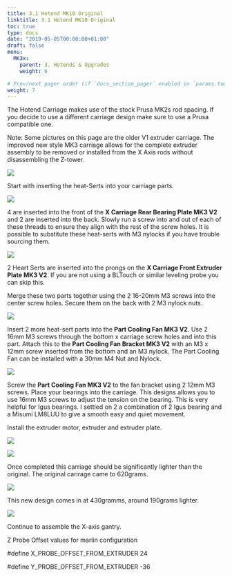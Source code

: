 ```yaml
---
title: 3.1 Hotend MK10 Original
linktitle: 3.1 Hotend MK10 Original
toc: true
type: docs
date: "2019-05-05T00:00:00+01:00"
draft: false
menu:
  MK3x:
    parent: 3. Hotends & Upgrades
    weight: 6

# Prev/next pager order (if `docs_section_pager` enabled in `params.toml`)
weight: 7
---
```



The Hotend Carriage makes use of the stock Prusa MK2s rod spacing. If you decide to use a different carriage design make sure to use a Prusa compatible one. 

Note: Some pictures on this page are the older V1 extruder carriage. The improved  new style MK3 carriage allows for the complete extruder assembly to be removed or installed from the X Axis rods without disassembling the Z-tower.

![](https://raw.githubusercontent.com/OmNomNomagon/ReDuplicator-MK2sx/master/Pics/4%20Hotend/CarriageNew.jpg)

Start with inserting the heat-Serts into your carriage parts.

![](https://github.com/OmNomNomagon/ReDuplicator-MK2sx/blob/master/Pics/4%20Hotend/Carriage1.jpg?raw=true)

4 are inserted into the front of the **X Carriage Rear Bearing Plate MK3 V2** and 2 are inserted into the back. Slowly run a screw into and out of each of these threads to ensure they align with the rest of the screw holes. It is possible to substitute these heat-serts with M3 nylocks if you have trouble sourcing them.

![](https://github.com/OmNomNomagon/ReDuplicator-MK2sx/blob/master/Pics/4%20Hotend/Carriage2.jpg?raw=true)

2 Heart Serts are inserted into the prongs on the **X Carriage Front Extruder Plate MK3 V2**. If you are not using a BLTouch or similar leveling probe you can skip this.

Merge these two parts together using the 2 16-20mm M3 screws into the center screw holes. Secure them on the back with 2 M3 nylock nuts.

![](https://raw.githubusercontent.com/OmNomNomagon/ReDuplicator-MK2sx/master/Pics/9%20Titan/Fan1.jpg)

Insert 2 more heat-sert parts into the **Part Cooling Fan MK3 V2**. Use 2 16mm M3 screws through the bottom x carriage screw holes and into this part. Attach this to the **Part Cooling Fan Bracket MK3 V2** with an M3 x 12mm screw inserted from the bottom and an M3 nylock. The Part Cooling Fan can be installed with a 30mm M4 Nut and Nylock.

![](https://raw.githubusercontent.com/OmNomNomagon/ReDuplicator-MK2sx/master/Pics/9%20Titan/Fan2.jpg)


Screw the **Part Cooling Fan MK3 V2** to the fan bracket using 2 12mm M3 screws.
Place your bearings into the carriage. This designs allows you to use 16mm M3 screws to adjust the tension on the bearing. This is very helpful for Igus bearings. I settled on 2 a combination of 2 Igus bearing and a Misumi LM8LUU to give a smooth easy and quiet movement.

Install the extruder motor, extruder and extruder plate.

![](https://github.com/OmNomNomagon/ReDuplicator-MK2sx/blob/master/Pics/4%20Hotend/Carriage4.jpg?raw=true)

![](https://github.com/OmNomNomagon/ReDuplicator-MK2sx/blob/master/Pics/4%20Hotend/Carriage5.jpg?raw=true)

Once completed this carriage should be significantly lighter than the original. The original carirage came to 620grams.

![](https://github.com/OmNomNomagon/ReDuplicator-MK2sx/blob/master/Pics/4%20Hotend/WeightOrig.jpg?raw=true)

This new design comes in at 430gramms, around  190grams lighter.

![](https://github.com/OmNomNomagon/ReDuplicator-MK2sx/blob/master/Pics/4%20Hotend/WeightNew.jpg?raw=true)

Continue to assemble the X-axis gantry.


Z Probe Offset values for marlin configuration

\#define X_PROBE_OFFSET_FROM_EXTRUDER 24

\#define Y_PROBE_OFFSET_FROM_EXTRUDER -36 











